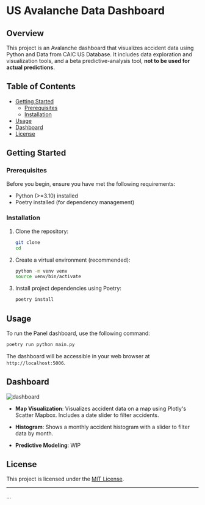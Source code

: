 # US Avalanche Data Dashboard

## Overview

This project is an Avalanche dashboard that visualizes accident data using Python and Data from CAIC US Database. It includes data exploration and visualization tools, and a beta predictive-analysis tool, **not to be used for actual predictions**.  

## Table of Contents

- [Getting Started](#getting-started)
  - [Prerequisites](#prerequisites)
  - [Installation](#installation)
- [Usage](#usage)
- [Dashboard](#dashboard)
- [License](#license)

## Getting Started

### Prerequisites

Before you begin, ensure you have met the following requirements:

- Python (>=3.10) installed
- Poetry installed (for dependency management)

### Installation

1. Clone the repository:

   ```bash
   git clone 
   cd 
   ```

2. Create a virtual environment (recommended):

   ```bash
   python -m venv venv
   source venv/bin/activate
   ```

3. Install project dependencies using Poetry:

   ```bash
   poetry install
   ```

## Usage

To run the Panel dashboard, use the following command:

```bash
poetry run python main.py
```

The dashboard will be accessible in your web browser at `http://localhost:5006`.

## Dashboard

![dashboard](https://github.com/srlausten/us-avalanche-dashboard/assets/65357089/a9ec671a-1b6b-4ab7-971f-4a2e0e714cb2)

- **Map Visualization**: Visualizes accident data on a map using Plotly's Scatter Mapbox. Includes a date slider to filter accidents.

- **Histogram**: Shows a monthly accident histogram with a slider to filter data by month.

- **Predictive Modeling**: WIP



  

## License

This project is licensed under the [MIT License](LICENSE).

---

...
